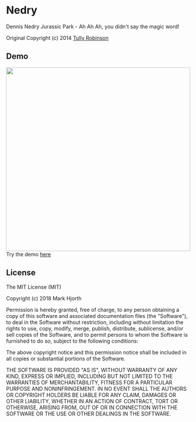 # Nedry
Dennis Nedry Jurassic Park - Ah Ah Ah, you didn't say the magic word!

Original Copyright (c) 2014 [Tully Robinson](https://github.com/tojrobinson/jurassicsystems.com)

## Demo
<a href="https://markhjorth.github.io/nedry/">
  <img width="500" src="https://github.com/markhjorth/nedry/blob/master/nedr-screenshot.png?raw=true">
</a>
Try the demo <a href="https://markhjorth.github.io/nedry/">here</a>

## License
The MIT License (MIT)

Copyright (c) 2018 Mark Hjorth

Permission is hereby granted, free of charge, to any person obtaining a copy of
this software and associated documentation files (the "Software"), to deal in
the Software without restriction, including without limitation the rights to
use, copy, modify, merge, publish, distribute, sublicense, and/or sell copies of
the Software, and to permit persons to whom the Software is furnished to do so,
subject to the following conditions:

The above copyright notice and this permission notice shall be included in all
copies or substantial portions of the Software.

THE SOFTWARE IS PROVIDED "AS IS", WITHOUT WARRANTY OF ANY KIND, EXPRESS OR
IMPLIED, INCLUDING BUT NOT LIMITED TO THE WARRANTIES OF MERCHANTABILITY, FITNESS
FOR A PARTICULAR PURPOSE AND NONINFRINGEMENT. IN NO EVENT SHALL THE AUTHORS OR
COPYRIGHT HOLDERS BE LIABLE FOR ANY CLAIM, DAMAGES OR OTHER LIABILITY, WHETHER
IN AN ACTION OF CONTRACT, TORT OR OTHERWISE, ARISING FROM, OUT OF OR IN
CONNECTION WITH THE SOFTWARE OR THE USE OR OTHER DEALINGS IN THE SOFTWARE.
